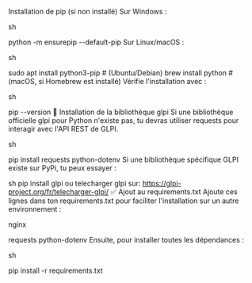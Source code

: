 Installation de pip (si non installé)
Sur Windows :

sh

python -m ensurepip --default-pip
Sur Linux/macOS :

sh

sudo apt install python3-pip  # (Ubuntu/Debian)
brew install python           # (macOS, si Homebrew est installé)
Vérifie l'installation avec :

sh

pip --version
🔹 Installation de la bibliothèque glpi
Si une bibliothèque officielle glpi pour Python n'existe pas, tu devras utiliser requests pour interagir avec l'API REST de GLPI.

sh

pip install requests python-dotenv
Si une bibliothèque spécifique GLPI existe sur PyPi, tu peux essayer :

sh
pip install glpi ou telecharger glpi sur: https://glpi-project.org/fr/telecharger-glpi/
✅ Ajout au requirements.txt
Ajoute ces lignes dans ton requirements.txt pour faciliter l'installation sur un autre environnement :

nginx

requests
python-dotenv
Ensuite, pour installer toutes les dépendances :

sh

pip install -r requirements.txt
